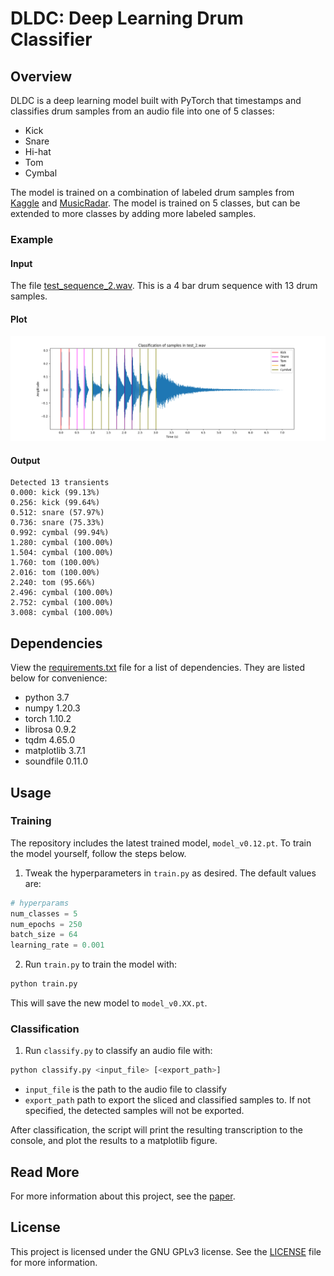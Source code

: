 # DLDC: Deep Learning Drum Classifier

## Overview

DLDC is a deep learning model built with PyTorch that timestamps and  classifies drum samples from an audio file into one of 5 classes:

- Kick
- Snare
- Hi-hat
- Tom
- Cymbal

The model is trained on a combination of labeled drum samples from [Kaggle](https://www.kaggle.com/datasets/anubhavchhabra/drum-kit-sound-samples) and [MusicRadar](https://www.musicradar.com/news/drums/1000-free-drum-samples). The model is trained on 5 classes, but can be extended to more classes by adding more labeled samples.

### Example

#### Input

The file [test_sequence_2.wav](test/test_sequence_2.wav). This is a 4 bar drum sequence with 13 drum samples.

#### Plot

![classification of test track 1.](images/test-2-classification.png)

####  Output
```
Detected 13 transients
0.000: kick (99.13%)
0.256: kick (99.64%)
0.512: snare (57.97%)
0.736: snare (75.33%)
0.992: cymbal (99.94%)
1.280: cymbal (100.00%)
1.504: cymbal (100.00%)
1.760: tom (100.00%)
2.016: tom (100.00%)
2.240: tom (95.66%)
2.496: cymbal (100.00%)
2.752: cymbal (100.00%)
3.008: cymbal (100.00%)
```

## Dependencies

View the [requirements.txt](requirements.txt) file for a list of dependencies. They are listed below for convenience:

- python 3.7
- numpy 1.20.3
- torch 1.10.2
- librosa 0.9.2
- tqdm 4.65.0
- matplotlib 3.7.1
- soundfile 0.11.0

## Usage

### Training

The repository includes the latest trained model, `model_v0.12.pt`. To train the model yourself, follow the steps below.

1. Tweak the hyperparameters in `train.py` as desired. The default values are:

```py
# hyperparams
num_classes = 5
num_epochs = 250
batch_size = 64
learning_rate = 0.001
```

2. Run `train.py` to train the model with:

```py
python train.py
```

This will save the new model to `model_v0.XX.pt`.

### Classification

1. Run `classify.py` to classify an audio file with:

```py
python classify.py <input_file> [<export_path>]
```

- `input_file` is the path to the audio file to classify
- `export_path` path to export the sliced and classified samples to. If not specified, the detected samples will not be exported. 

After classification, the script will print the resulting transcription to the console, and plot the results to a matplotlib figure.

## Read More

For more information about this project, see the [paper](/report/project-report.pdf).

## License

This project is licensed under the GNU GPLv3 license. See the [LICENSE](LICENSE) file for more information.
